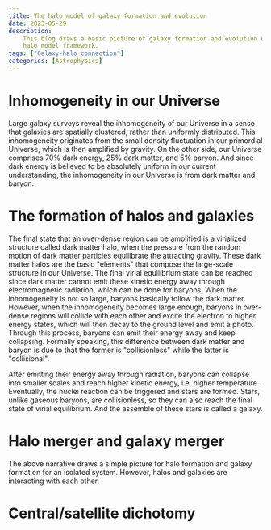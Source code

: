 ```yaml
---
title: The halo model of galaxy formation and evolution
date: 2023-05-29
description:
    This blog draws a basic picture of galaxy formation and evolution under the
    halo model framework.
tags: ["Galaxy-halo connection"]
categories: [Astrophysics]
---
```


# Inhomogeneity in our Universe

Large galaxy surveys reveal the inhomogeneity of our Universe in a sense that
galaxies are spatially clustered, rather than uniformly distributed. This
inhomogeneity originates from the small density fluctuation in our primordial
Universe, which is then amplified by gravity. On the other side, our Universe
comprises 70% dark energy, 25% dark matter, and 5% baryon. And since dark energy
is believed to be absolutely uniform in our current understanding, the
inhomogeneity in our Universe is from dark matter and baryon.

# The formation of halos and galaxies

The final state that an over-dense region can be amplified is a virialized
structure called dark matter halo, when the pressure from the random motion of
dark matter particles equilibrate the attracting gravity. These dark matter
halos are the basic "elements" that compose the large-scale structure in our
Universe. The final virial equilibrium state can be reached since dark matter
cannot emit these kinetic energy away through electromagnetic radiation, which
can be done for baryons. When the inhomogeneity is not so large, baryons
basically follow the dark matter. However, when the inhomogeneity becomes large
enough, baryons in over-dense regions will collide with each other and excite
the electron to higher energy states, which will then decay to the ground level
and emit a photo. Through this process, baryons can emit their energy away and
keep collapsing. Formally speaking, this difference between dark matter and
baryon is due to that the former is "collisionless" while the latter is
"collisional".

After emitting their energy away through radiation, baryons can collapse into
smaller scales and reach higher kinetic energy, i.e. higher temperature.
Eventually, the nuclei reaction can be triggered and stars are formed. Stars,
unlike gaseous baryons, are collisionless, so they can also reach the final
state of virial equilibrium. And the assemble of these stars is called a
galaxy.

# Halo merger and galaxy merger

The above narrative draws a simple picture for halo formation and galaxy
formation for an isolated system. However, halos and galaxies are interacting
with each other.


# Central/satellite dichotomy
